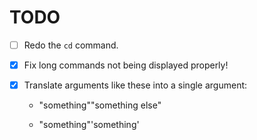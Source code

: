 # TODO

- [ ] Redo the `cd` command.

- [x] Fix long commands not being displayed properly!

- [x] Translate arguments like these into a single argument:

  - "something""something else"

  - "something"'something'
